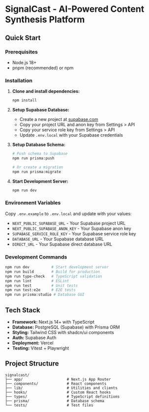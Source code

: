# SignalCast - AI-Powered Content Synthesis Platform

## Quick Start

### Prerequisites
- Node.js 18+ 
- pnpm (recommended) or npm

### Installation

1. **Clone and install dependencies:**
   ```bash
   npm install
   ```

2. **Setup Supabase Database:**
   - Create a new project at [supabase.com](https://supabase.com)
   - Copy your project URL and anon key from Settings > API
   - Copy your service role key from Settings > API
   - Update `.env.local` with your Supabase credentials

3. **Setup Database Schema:**
   ```bash
   # Push schema to Supabase
   npm run prisma:push
   
   # Or create a migration
   npm run prisma:migrate
   ```

4. **Start Development Server:**
   ```bash
   npm run dev
   ```

### Environment Variables

Copy `.env.example` to `.env.local` and update with your values:

- `NEXT_PUBLIC_SUPABASE_URL` - Your Supabase project URL
- `NEXT_PUBLIC_SUPABASE_ANON_KEY` - Your Supabase anon key
- `SUPABASE_SERVICE_ROLE_KEY` - Your Supabase service role key
- `DATABASE_URL` - Your Supabase database URL
- `DIRECT_URL` - Your Supabase direct database URL

### Development Commands

```bash
npm run dev          # Start development server
npm run build        # Build for production
npm run type-check   # TypeScript validation
npm run lint         # ESLint
npm run test         # Unit tests
npm run test:e2e     # E2E tests
npm run prisma:studio # Database GUI
```

## Tech Stack

- **Framework:** Next.js 14+ with TypeScript
- **Database:** PostgreSQL (Supabase) with Prisma ORM
- **Styling:** Tailwind CSS with shadcn/ui components  
- **Auth:** Supabase Auth
- **Deployment:** Vercel
- **Testing:** Vitest + Playwright

## Project Structure

```
signalcast/
├── app/                    # Next.js App Router
├── components/             # React components
├── lib/                    # Utilities and clients
├── hooks/                  # Custom React hooks
├── types/                  # TypeScript definitions
├── prisma/                 # Database schema
└── tests/                  # Test files
```